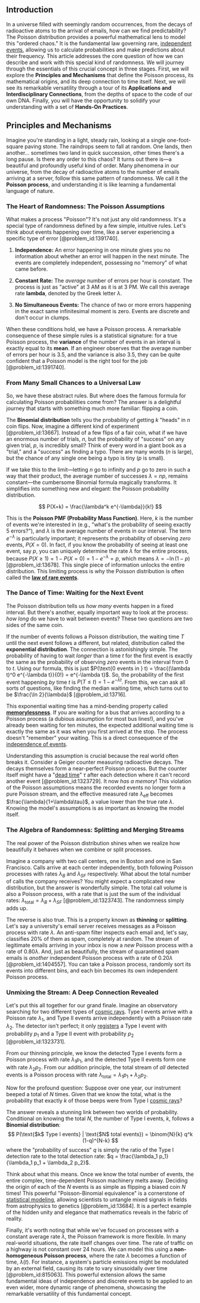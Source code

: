 ## Introduction
In a universe filled with seemingly random occurrences, from the decays of radioactive atoms to the arrival of emails, how can we find predictability? The Poisson distribution provides a powerful mathematical lens to model this "ordered chaos." It is the fundamental law governing rare, [independent events](@article_id:275328), allowing us to calculate probabilities and make predictions about their frequency. This article addresses the core question of how we can describe and work with this special kind of randomness. We will journey through the essentials of this crucial concept in three stages. First, we will explore the **Principles and Mechanisms** that define the Poisson process, its mathematical origins, and its deep connection to time itself. Next, we will see its remarkable versatility through a tour of its **Applications and Interdisciplinary Connections**, from the depths of space to the code of our own DNA. Finally, you will have the opportunity to solidify your understanding with a set of **Hands-On Practices**.

## Principles and Mechanisms

Imagine you're standing in a light, steady rain, looking at a single one-foot-square paving stone. The raindrops seem to fall at random. One lands, then another... sometimes two land in quick succession, other times there's a long pause. Is there any order to this chaos? It turns out there is—a beautiful and profoundly useful kind of order. Many phenomena in our universe, from the decay of radioactive atoms to the number of emails arriving at a server, follow this same pattern of randomness. We call it the **Poisson process**, and understanding it is like learning a fundamental language of nature.

### The Heart of Randomness: The Poisson Assumptions

What makes a process "Poisson"? It's not just any old randomness. It's a special type of randomness defined by a few simple, intuitive rules. Let's think about events happening over time, like a server experiencing a specific type of error [@problem_id:1391740].

1.  **Independence:** An error happening in one minute gives you no information about whether an error will happen in the next minute. The events are completely independent, possessing no "memory" of what came before.

2.  **Constant Rate:** The *average* number of errors per hour is constant. The process is just as "active" at 3 AM as it is at 3 PM. We call this average rate **lambda**, denoted by the Greek letter $\lambda$.

3.  **No Simultaneous Events:** The chance of two or more errors happening in the exact same infinitesimal moment is zero. Events are discrete and don't occur in clumps.

When these conditions hold, we have a Poisson process. A remarkable consequence of these simple rules is a statistical signature: for a true Poisson process, the **variance** of the number of events in an interval is exactly equal to its **mean**. If an engineer observes that the average number of errors per hour is $3.5$, and the variance is also $3.5$, they can be quite confident that a Poisson model is the right tool for the job [@problem_id:1391740].

### From Many Small Chances to a Universal Law

So, we have these abstract rules. But where does the famous formula for calculating Poisson probabilities come from? The answer is a delightful journey that starts with something much more familiar: flipping a coin.

The **Binomial distribution** tells you the probability of getting $k$ "heads" in $n$ coin flips. Now, imagine a different kind of experiment [@problem_id:13667]. Instead of a few flips of a fair coin, what if we have an enormous number of trials, $n$, but the probability of "success" on any given trial, $p$, is incredibly small? Think of every word in a giant book as a "trial," and a "success" as finding a typo. There are many words ($n$ is large), but the chance of any single one being a typo is tiny ($p$ is small).

If we take this to the limit—letting $n$ go to infinity and $p$ go to zero in such a way that their product, the average number of successes $\lambda = np$, remains constant—the cumbersome Binomial formula magically transforms. It simplifies into something new and elegant: the Poisson probability distribution.

$$
P(X=k) = \frac{\lambda^k e^{-\lambda}}{k!}
$$

This is the **Poisson PMF (Probability Mass Function)**. Here, $k$ is the number of events we're interested in (e.g., "what's the probability of seeing exactly 5 errors?"), and $\lambda$ is the average number of events in our interval. The term $e^{-\lambda}$ is particularly important; it represents the probability of observing *zero* events, $P(X=0)$. In fact, if you know the probability of seeing at least one event, say $p$, you can uniquely determine the rate $\lambda$ for the entire process, because $P(X \ge 1) = 1 - P(X=0) = 1 - e^{-\lambda} = p$, which means $\lambda = -\ln(1-p)$ [@problem_id:13678]. This single piece of information unlocks the entire distribution. This limiting process is why the Poisson distribution is often called the **[law of rare events](@article_id:152001)**.

### The Dance of Time: Waiting for the Next Event

The Poisson distribution tells us *how many* events happen in a fixed interval. But there's another, equally important way to look at the process: *how long* do we have to wait between events? These two questions are two sides of the same coin.

If the number of events follows a Poisson distribution, the waiting time $T$ until the next event follows a different, but related, distribution called the **exponential distribution**. The connection is astonishingly simple. The probability of having to wait *longer* than a time $t$ for the first event is exactly the same as the probability of observing *zero* events in the interval from $0$ to $t$. Using our formula, this is just $P(\text{0 events in } t) = \frac{(\lambda t)^0 e^{-\lambda t}}{0!} = e^{-\lambda t}$. So, the probability of the first event happening *by* time $t$ is $P(T \le t) = 1 - e^{-\lambda t}$. From this, we can ask all sorts of questions, like finding the median waiting time, which turns out to be $\frac{\ln 2}{\lambda}$ [@problem_id:13716].

This exponential waiting time has a mind-bending property called **[memorylessness](@article_id:268056)**. If you are waiting for a bus that arrives according to a Poisson process (a dubious assumption for most bus lines!), and you've already been waiting for ten minutes, the expected additional waiting time is exactly the same as it was when you first arrived at the stop. The process doesn't "remember" your waiting. This is a direct consequence of the [independence of events](@article_id:268291).

Understanding this assumption is crucial because the real world often breaks it. Consider a Geiger counter measuring radioactive decays. The decays themselves form a near-perfect Poisson process. But the counter itself might have a "[dead time](@article_id:272993)" $\tau$ after each detection where it can't record another event [@problem_id:1323729]. It now *has a memory*! This violation of the Poisson assumptions means the recorded events no longer form a pure Poisson stream, and the effective measured rate $\lambda_{\text{eff}}$ becomes $\frac{\lambda}{1+\lambda\tau}$, a value lower than the true rate $\lambda$. Knowing the model's assumptions is as important as knowing the model itself.

### The Algebra of Randomness: Splitting and Merging Streams

The real power of the Poisson distribution shines when we realize how beautifully it behaves when we combine or split processes.

Imagine a company with two call centers, one in Boston and one in San Francisco. Calls arrive at each center independently, both following Poisson processes with rates $\lambda_B$ and $\lambda_{SF}$ respectively. What about the total number of calls the company receives? You might expect a complicated new distribution, but the answer is wonderfully simple. The total call volume is also a Poisson process, with a rate that is just the sum of the individual rates: $\lambda_{\text{total}} = \lambda_B + \lambda_{SF}$ [@problem_id:1323743]. The randomness simply adds up.

The reverse is also true. This is a property known as **thinning** or **splitting**. Let's say a university's email server receives messages as a Poisson process with rate $\lambda$. An anti-spam filter inspects each email and, let's say, classifies 20% of them as spam, completely at random. The stream of legitimate emails arriving in your inbox is now a *new* Poisson process with a rate of $0.80\lambda$. And, just as beautifully, the stream of quarantined spam emails is *another* independent Poisson process with a rate of $0.20\lambda$ [@problem_id:1404557]. You can take a Poisson process, randomly sort its events into different bins, and each bin becomes its own independent Poisson process.

### Unmixing the Stream: A Deep Connection Revealed

Let's put this all together for our grand finale. Imagine an observatory searching for two different types of [cosmic rays](@article_id:158047). Type I events arrive with a Poisson rate $\lambda_1$, and Type II events arrive independently with a Poisson rate $\lambda_2$. The detector isn't perfect; it only [registers](@article_id:170174) a Type I event with probability $p_1$ and a Type II event with probability $p_2$ [@problem_id:1323731].

From our thinning principle, we know the detected Type I events form a Poisson process with rate $\lambda_1 p_1$, and the detected Type II events form one with rate $\lambda_2 p_2$. From our addition principle, the total stream of *all* detected events is a Poisson process with rate $\lambda_{\text{total}} = \lambda_1 p_1 + \lambda_2 p_2$.

Now for the profound question: Suppose over one year, our instrument beeped a total of $N$ times. Given that we know the total, what is the probability that exactly $k$ of those beeps were from Type I [cosmic rays](@article_id:158047)?

The answer reveals a stunning link between two worlds of probability. Conditional on knowing the total $N$, the number of Type I events, $k$, follows a **Binomial distribution**:
$$
P(\text{$k$ Type I events} | \text{$N$ total events}) = \binom{N}{k} q^k (1-q)^{N-k}
$$
where the "probability of success" $q$ is simply the ratio of the Type I detection rate to the total detection rate: $q = \frac{\lambda_1 p_1}{\lambda_1 p_1 + \lambda_2 p_2}$.

Think about what this means. Once we know the total number of events, the entire complex, time-dependent Poisson machinery melts away. Deciding the origin of each of the $N$ events is as simple as flipping a biased coin $N$ times! This powerful "Poisson-Binomial equivalence" is a cornerstone of [statistical modeling](@article_id:271972), allowing scientists to untangle mixed signals in fields from astrophysics to genetics [@problem_id:13684]. It is a perfect example of the hidden unity and elegance that mathematics reveals in the fabric of reality.

Finally, it's worth noting that while we've focused on processes with a constant average rate $\lambda$, the Poisson framework is more flexible. In many real-world situations, the rate itself changes over time. The rate of traffic on a highway is not constant over 24 hours. We can model this using a **non-homogeneous Poisson process**, where the rate $\lambda$ becomes a function of time, $\lambda(t)$. For instance, a system's particle emissions might be modulated by an external field, causing its rate to vary sinusoidally over time [@problem_id:815063]. This powerful extension allows the same fundamental ideas of independence and discrete events to be applied to an even wider, more dynamic range of phenomena, showcasing the remarkable versatility of this fundamental concept.